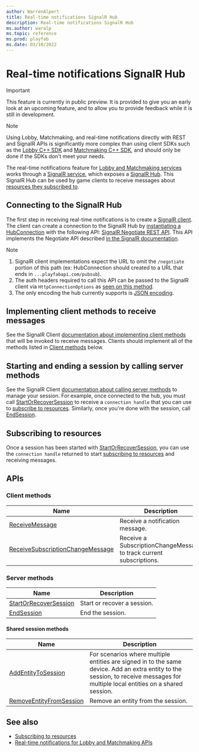 ```yaml
---
author: WarrenAlpert
title: Real-time notifications SignalR Hub
description: Real-time notifications SignalR Hub
ms.author: waralp
ms.topic: reference
ms.prod: playfab
ms.date: 03/10/2022
---
```


# Real-time notifications SignalR Hub

> [!IMPORTANT]
> This feature is currently in public preview. It is provided to give you an
> early look at an upcoming feature, and to allow you to provide feedback while
> it is still in development.

> [!NOTE]
> Using Lobby, Matchmaking, and real-time notifications directly with REST and
> SignalR APIs is significantly more complex than using client SDKs such as the
> [Lobby C++
> SDK](../multiplayer/lobby/playfabmultiplayerreference-cpp/pflobby/pflobby_members.md)
> and [Matchmaking C++
> SDK](../multiplayer/lobby/playfabmultiplayerreference-cpp/pfmatchmaking/pfmatchmaking_members.md),
> and should only be done if the SDKs don't meet your needs.

The real-time notifications feature for [Lobby and Matchmaking
services](../multiplayer/lobby/lobby-and-matchmaking.md) works through a
[SignalR service](https://docs.microsoft.com/aspnet/core/signalr), which exposes
a [SignalR Hub](https://docs.microsoft.com/aspnet/core/signalr#hubs). This
SignalR Hub can be used by game clients to receive messages about [resources
they subscribed to](subscribing-to-resources.md).

## Connecting to the SignalR Hub

The first step in receiving real-time notifications is to create a [SignalR
client](https://docs.microsoft.com/aspnet/core/signalr/client-features). The
client can create a connection to the SignalR Hub by [instantiating a
HubConnection](https://docs.microsoft.com/aspnet/core/signalr/dotnet-client#connect-to-a-hub)
with the following API: [SignalR Negotiate REST
API](https://docs.microsoft.com/rest/api/playfab/multiplayer/pub-sub/negotiate).
This API implements the Negotiate API described [in the SignalR
documentation](https://github.com/dotnet/aspnetcore/blob/main/src/SignalR/docs/specs/TransportProtocols.md#post-endpoint-basenegotiate-request).

> [!NOTE]
> 1. SignalR client implementations expect the URL to omit the `/negotiate`
>    portion of this path (ex: HubConnection should created to a URL that ends
>    in `...playfabapi.com/pubsub`).
> 1. The auth headers required to call this API can be passed to the SignalR
>    client via `HttpConnectionOptions` as [seen on this
>    method](https://docs.microsoft.com/dotnet/api/microsoft.aspnetcore.signalr.client.hubconnectionbuilderhttpextensions.withurl#microsoft-aspnetcore-signalr-client-hubconnectionbuilderhttpextensions-withurl(microsoft-aspnetcore-signalr-client-ihubconnectionbuilder-system-string-system-action((microsoft-aspnetcore-http-connections-client-httpconnectionoptions)))).
> 1. The only encoding the hub currently supports is [JSON
>    encoding](https://github.com/dotnet/aspnetcore/blob/main/src/SignalR/docs/specs/HubProtocol.md#json-encoding).

## Implementing client methods to receive messages

See the SignalR Client [documentation about implementing client
methods](https://docs.microsoft.com/aspnet/core/signalr/dotnet-client#call-client-methods-from-hub)
that will be invoked to receive messages. Clients should implement all of the
methods listed in [Client methods](#client-methods) below.

## Starting and ending a session by calling server methods

See the SignalR Client [documentation about calling server
methods](https://docs.microsoft.com/aspnet/core/signalr/dotnet-client#call-hub-methods-from-client)
to manage your session. For example, once connected to the hub, you must call
[StartOrRecoverSession](server-methods/start-or-recover-session.md) to receive a
`connection handle` that you can use to [subscribe to
resources](subscribing-to-resources.md). Similarly, once you're done with the
session, call [EndSession](server-methods/end-session.md).

## Subscribing to resources

Once a session has been started with
[StartOrRecoverSession](server-methods/start-or-recover-session.md), you can use
the `connection handle` returned to start [subscribing to
resources](subscribing-to-resources.md) and receiving messages.

## APIs

### Client methods

| Name |  Description  |
| --- | --- |
| [ReceiveMessage](client-methods/receive-message.md) | Receive a notification message. |
| [ReceiveSubscriptionChangeMessage](client-methods/receive-subscription-change-message.md) | Receive a SubscriptionChangeMessage to track current subscriptions. |

### Server methods

| Name |  Description  |
| --- | --- |
| [StartOrRecoverSession](server-methods/start-or-recover-session.md) | Start or recover a session. |
| [EndSession](server-methods/end-session.md) | End the session. |

#### Shared session methods

| Name |  Description  |
| --- | --- |
| [AddEntityToSession](server-methods/add-entity-to-session.md) | For scenarios where multiple entities are signed in to the same device. Add an extra entity to the session, to receive messages for multiple local entities on a shared session. |
| [RemoveEntityFromSession](server-methods/remove-entity-from-session.md) | Remove an entity from the session. |


## See also

- [Subscribing to resources](subscribing-to-resources.md)
- [Real-time notifications for Lobby and Matchmaking APIs](overview.md)

